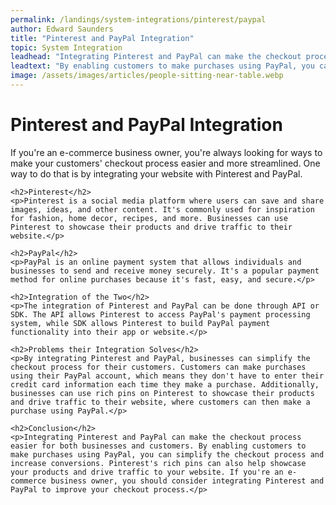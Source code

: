 ```yaml
---
permalink: /landings/system-integrations/pinterest/paypal
author: Edward Saunders
title: "Pinterest and PayPal Integration"
topic: System Integration
leadhead: "Integrating Pinterest and PayPal can make the checkout process easier for both businesses and customers"
leadtext: "By enabling customers to make purchases using PayPal, you can simplify the checkout process and increase conversions. Pinterest's rich pins can also help showcase your products and drive traffic to your website. If you're an e-commerce business owner, you should consider integrating Pinterest and PayPal to improve your checkout process."
image: /assets/images/articles/people-sitting-near-table.webp
---
```

<div class="arttext">    <h1>Pinterest and PayPal Integration</h1>
    <p>If you're an e-commerce business owner, you're always looking for ways to make your customers' checkout process easier and more streamlined. One way to do that is by integrating your website with Pinterest and PayPal.</p>
    
    <h2>Pinterest</h2>
    <p>Pinterest is a social media platform where users can save and share images, ideas, and other content. It's commonly used for inspiration for fashion, home decor, recipes, and more. Businesses can use Pinterest to showcase their products and drive traffic to their website.</p>
    
    <h2>PayPal</h2>
    <p>PayPal is an online payment system that allows individuals and businesses to send and receive money securely. It's a popular payment method for online purchases because it's fast, easy, and secure.</p>
    
    <h2>Integration of the Two</h2>
    <p>The integration of Pinterest and PayPal can be done through API or SDK. The API allows Pinterest to access PayPal's payment processing system, while SDK allows Pinterest to build PayPal payment functionality into their app or website.</p>
    
    <h2>Problems their Integration Solves</h2>
    <p>By integrating Pinterest and PayPal, businesses can simplify the checkout process for their customers. Customers can make purchases using their PayPal account, which means they don't have to enter their credit card information each time they make a purchase. Additionally, businesses can use rich pins on Pinterest to showcase their products and drive traffic to their website, where customers can then make a purchase using PayPal.</p>
    
    <h2>Conclusion</h2>
    <p>Integrating Pinterest and PayPal can make the checkout process easier for both businesses and customers. By enabling customers to make purchases using PayPal, you can simplify the checkout process and increase conversions. Pinterest's rich pins can also help showcase your products and drive traffic to your website. If you're an e-commerce business owner, you should consider integrating Pinterest and PayPal to improve your checkout process.</p>
</div>